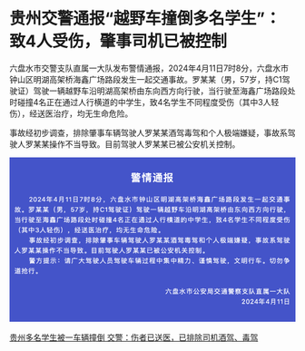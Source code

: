 # 贵州交警通报“越野车撞倒多名学生”：致4人受伤，肇事司机已被控制

六盘水市交警支队直属一大队发布警情通报，2024年4月11日7时8分，六盘水市钟山区明湖高架桥海鑫广场路段发生一起交通事故。罗某某（男，57岁，持C1驾驶证）驾驶一辆越野车沿明湖高架桥由东向西方向行驶，当行驶至海鑫广场路段处时碰撞4名正在通过人行横道的中学生，致4名学生不同程度受伤（其中3人轻伤），经送医治疗，均无生命危险。

事故经初步调查，排除肇事车辆驾驶人罗某某酒驾毒驾和个人极端嫌疑，事故系驾驶人罗某某操作不当导致。目前驾驶人罗某某已被公安机关控制。

![5ade3ecd5502f8d99724e6af276f7eb6.jpg](https://raw.githubusercontent.com/qqhsx/qqnews_image/main/2024/04/11/贵州交警通报“越野车撞倒多名学生”：致4人受伤，肇事司机已被控制/5ade3ecd5502f8d99724e6af276f7eb6.jpg)

[贵州多名学生被一车辆撞倒
交警：伤者已送医，已排除司机酒驾、毒驾](https://news.qq.com/rain/a/20240411A07Q7F00)

